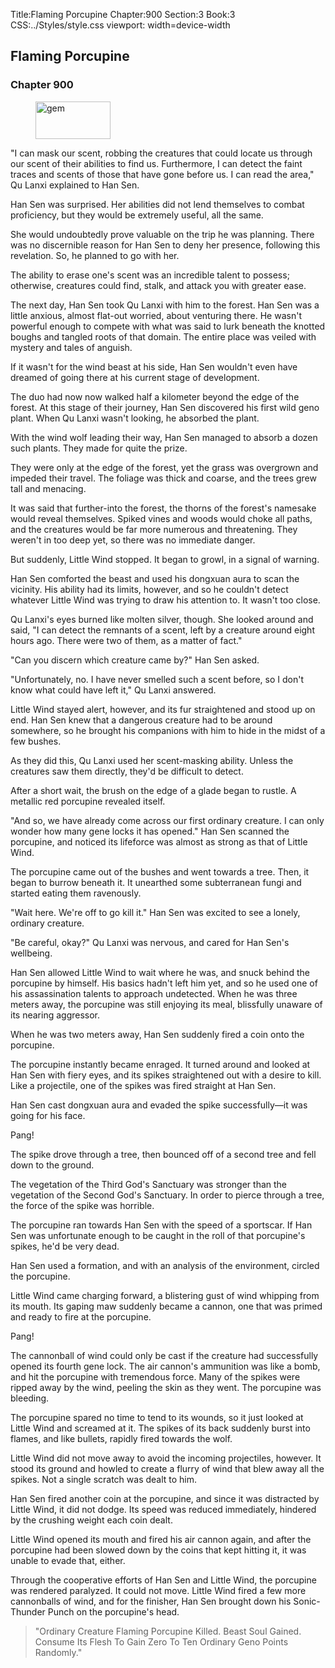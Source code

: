 Title:Flaming Porcupine 
Chapter:900 
Section:3 
Book:3 
CSS:../Styles/style.css 
viewport: width=device-width
  
## Flaming Porcupine
### Chapter 900
  
<figure>
	<img src="../Images/gem.gif" alt="gem" id="gem" width="120" height="60" />
</figure>
  

  
"I can mask our scent, robbing the creatures that could locate us through our scent of their abilities to find us. Furthermore, I can detect the faint traces and scents of those that have gone before us. I can read the area," Qu Lanxi explained to Han Sen.

Han Sen was surprised. Her abilities did not lend themselves to combat proficiency, but they would be extremely useful, all the same.

She would undoubtedly prove valuable on the trip he was planning. There was no discernible reason for Han Sen to deny her presence, following this revelation. So, he planned to go with her.

The ability to erase one's scent was an incredible talent to possess; otherwise, creatures could find, stalk, and attack you with greater ease.

The next day, Han Sen took Qu Lanxi with him to the forest. Han Sen was a little anxious, almost flat-out worried, about venturing there. He wasn't powerful enough to compete with what was said to lurk beneath the knotted boughs and tangled roots of that domain. The entire place was veiled with mystery and tales of anguish.

If it wasn't for the wind beast at his side, Han Sen wouldn't even have dreamed of going there at his current stage of development.

The duo had now now walked half a kilometer beyond the edge of the forest. At this stage of their journey, Han Sen discovered his first wild geno plant. When Qu Lanxi wasn't looking, he absorbed the plant.

With the wind wolf leading their way, Han Sen managed to absorb a dozen such plants. They made for quite the prize.

They were only at the edge of the forest, yet the grass was overgrown and impeded their travel. The foliage was thick and coarse, and the trees grew tall and menacing.

It was said that further-into the forest, the thorns of the forest's namesake would reveal themselves. Spiked vines and woods would choke all paths, and the creatures would be far more numerous and threatening. They weren't in too deep yet, so there was no immediate danger.

But suddenly, Little Wind stopped. It began to growl, in a signal of warning.

Han Sen comforted the beast and used his dongxuan aura to scan the vicinity. His ability had its limits, however, and so he couldn't detect whatever Little Wind was trying to draw his attention to. It wasn't too close.

Qu Lanxi's eyes burned like molten silver, though. She looked around and said, "I can detect the remnants of a scent, left by a creature around eight hours ago. There were two of them, as a matter of fact."

"Can you discern which creature came by?" Han Sen asked.

"Unfortunately, no. I have never smelled such a scent before, so I don't know what could have left it," Qu Lanxi answered.

Little Wind stayed alert, however, and its fur straightened and stood up on end. Han Sen knew that a dangerous creature had to be around somewhere, so he brought his companions with him to hide in the midst of a few bushes.

As they did this, Qu Lanxi used her scent-masking ability. Unless the creatures saw them directly, they'd be difficult to detect.

After a short wait, the brush on the edge of a glade began to rustle. A metallic red porcupine revealed itself.

"And so, we have already come across our first ordinary creature. I can only wonder how many gene locks it has opened." Han Sen scanned the porcupine, and noticed its lifeforce was almost as strong as that of Little Wind.

The porcupine came out of the bushes and went towards a tree. Then, it began to burrow beneath it. It unearthed some subterranean fungi and started eating them ravenously.

"Wait here. We're off to go kill it." Han Sen was excited to see a lonely, ordinary creature.

"Be careful, okay?" Qu Lanxi was nervous, and cared for Han Sen's wellbeing.

Han Sen allowed Little Wind to wait where he was, and snuck behind the porcupine by himself. His basics hadn't left him yet, and so he used one of his assassination talents to approach undetected. When he was three meters away, the porcupine was still enjoying its meal, blissfully unaware of its nearing aggressor.

When he was two meters away, Han Sen suddenly fired a coin onto the porcupine.

The porcupine instantly became enraged. It turned around and looked at Han Sen with fiery eyes, and its spikes straightened out with a desire to kill. Like a projectile, one of the spikes was fired straight at Han Sen.

Han Sen cast dongxuan aura and evaded the spike successfully—it was going for his face.

Pang!

The spike drove through a tree, then bounced off of a second tree and fell down to the ground.

The vegetation of the Third God's Sanctuary was stronger than the vegetation of the Second God's Sanctuary. In order to pierce through a tree, the force of the spike was horrible.

The porcupine ran towards Han Sen with the speed of a sportscar. If Han Sen was unfortunate enough to be caught in the roll of that porcupine's spikes, he'd be very dead.

Han Sen used a formation, and with an analysis of the environment, circled the porcupine.

Little Wind came charging forward, a blistering gust of wind whipping from its mouth. Its gaping maw suddenly became a cannon, one that was primed and ready to fire at the porcupine.

Pang!

The cannonball of wind could only be cast if the creature had successfully opened its fourth gene lock. The air cannon's ammunition was like a bomb, and hit the porcupine with tremendous force. Many of the spikes were ripped away by the wind, peeling the skin as they went. The porcupine was bleeding.

The porcupine spared no time to tend to its wounds, so it just looked at Little Wind and screamed at it. The spikes of its back suddenly burst into flames, and like bullets, rapidly fired towards the wolf.

Little Wind did not move away to avoid the incoming projectiles, however. It stood its ground and howled to create a flurry of wind that blew away all the spikes. Not a single scratch was dealt to him.

Han Sen fired another coin at the porcupine, and since it was distracted by Little Wind, it did not dodge. Its speed was reduced immediately, hindered by the crushing weight each coin dealt.

Little Wind opened its mouth and fired his air cannon again, and after the porcupine had been slowed down by the coins that kept hitting it, it was unable to evade that, either.

Through the cooperative efforts of Han Sen and Little Wind, the porcupine was rendered paralyzed. It could not move. Little Wind fired a few more cannonballs of wind, and for the finisher, Han Sen brought down his Sonic-Thunder Punch on the porcupine's head.

> "Ordinary Creature Flaming Porcupine Killed. Beast Soul Gained. Consume Its Flesh To Gain Zero To Ten Ordinary Geno Points Randomly."